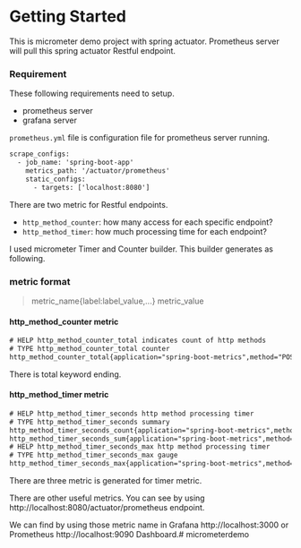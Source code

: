 # Getting Started

This is micrometer demo project with spring actuator. Prometheus server will pull this spring actuator Restful endpoint.

### Requirement
These following requirements need to setup.
- prometheus server
- grafana server

`prometheus.yml` file is configuration file for prometheus server running.
```dtd
scrape_configs:
  - job_name: 'spring-boot-app'
    metrics_path: '/actuator/prometheus'
    static_configs:
      - targets: ['localhost:8080']
```
There are two metric for Restful endpoints.
- `http_method_counter`: how many access for each specific endpoint?
- `http_method_timer`: how much processing time for each endpoint?

I used micrometer Timer and Counter builder. This builder generates as following.

### metric format
> metric_name{label:label_value,...} metric_value

#### http_method_counter metric
```dtd
# HELP http_method_counter_total indicates count of http methods
# TYPE http_method_counter_total counter
http_method_counter_total{application="spring-boot-metrics",method="POST",path="/",} 4.0
```
There is total keyword ending.

#### http_method_timer metric
```dtd
# HELP http_method_timer_seconds http method processing timer
# TYPE http_method_timer_seconds summary
http_method_timer_seconds_count{application="spring-boot-metrics",method="POST",path="/",} 4.0
http_method_timer_seconds_sum{application="spring-boot-metrics",method="POST",path="/",} 1.224771527
# HELP http_method_timer_seconds_max http method processing timer
# TYPE http_method_timer_seconds_max gauge
http_method_timer_seconds_max{application="spring-boot-metrics",method="POST",path="/",} 0.397616006
```
There are three metric is generated for timer metric.

There are other useful metrics. You can see by using http://localhost:8080/actuator/prometheus endpoint.

We can find by using those metric name in Grafana http://localhost:3000 or Prometheus http://localhost:9090 Dashboard.# micrometerdemo
